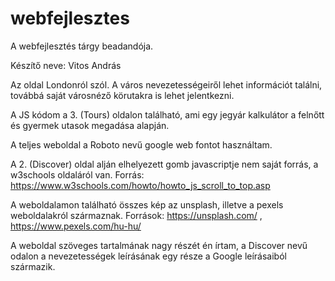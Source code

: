 # webfejlesztes
A webfejlesztés tárgy beadandója.

Készítő neve: Vitos András

Az oldal Londonról szól. A város nevezetességeiről lehet információt találni, továbbá saját városnéző körutakra is lehet jelentkezni.

A JS kódom a 3. (Tours) oldalon található, ami egy jegyár kalkulátor a felnőtt és gyermek utasok megadása alapján.

A teljes weboldal a Roboto nevű google web fontot használtam.

A 2. (Discover) oldal alján elhelyezett gomb javascriptje nem saját forrás, a w3schools oldaláról van. Forrás: https://www.w3schools.com/howto/howto_js_scroll_to_top.asp

A weboldalamon található összes kép az unsplash, illetve a pexels weboldalakról származnak. Források: https://unsplash.com/ , https://www.pexels.com/hu-hu/

A weboldal szöveges tartalmának nagy részét én írtam, a Discover nevű odalon a nevezetességek leírásának egy része a Google leírásaiból származik.
